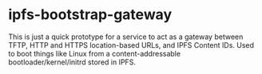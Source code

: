 # ipfs-bootstrap-gateway

This is just a quick prototype for a service to act as a gateway between TFTP, HTTP and HTTPS location-based URLs, and IPFS Content IDs. Used to boot things like Linux from a content-addressable bootloader/kernel/initrd stored in IPFS.
